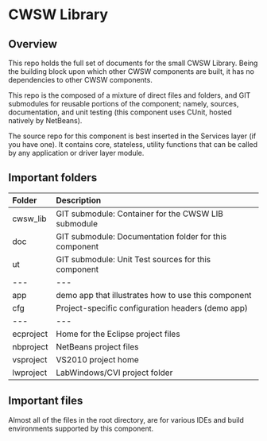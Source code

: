# CWSW Library

## Overview

This repo holds the full set of documents for the small CWSW Library.
Being the building block upon which other CWSW components are built, it
has no dependencies to other CWSW components.

This repo is the composed of a mixture of direct files and folders, and
GIT submodules for reusable portions of the component; namely, sources,
documentation, and unit testing (this component uses CUnit, hosted
natively by NetBeans).

The source repo for this component is best inserted in the Services
layer (if you have one). It contains core, stateless, utility functions
that can be called by any application or driver layer module.

## Important folders

Folder          | Description
:---            | :---
cwsw_lib        | GIT submodule: Container for the CWSW LIB submodule
doc             | GIT submodule: Documentation folder for this component
ut              | GIT submodule: Unit Test sources for this component
---             | ---
app             | demo app that illustrates how to use this component
cfg             | Project-specific configuration headers (demo app)
---             | ---
ecproject       | Home for the Eclipse project files
nbproject       | NetBeans project files
vsproject       | VS2010 project home
lwproject       | LabWindows/CVI project folder

## Important files

Almost all of the files in the root directory, are for various IDEs and build environments supported by this component.
